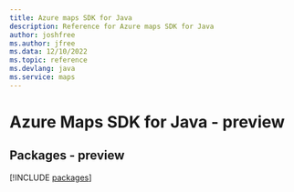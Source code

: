 ```yaml
---
title: Azure maps SDK for Java
description: Reference for Azure maps SDK for Java
author: joshfree
ms.author: jfree
ms.data: 12/10/2022
ms.topic: reference
ms.devlang: java
ms.service: maps
---
```

# Azure Maps SDK for Java - preview
## Packages - preview
[!INCLUDE [packages](maps-index.md)]